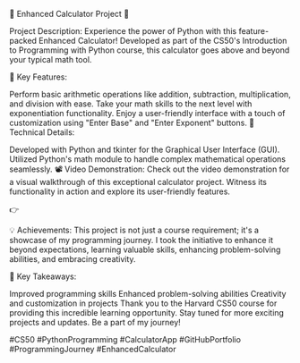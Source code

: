 🌟 Enhanced Calculator Project 🌟

Project Description:
Experience the power of Python with this feature-packed Enhanced Calculator! Developed as part of the CS50's Introduction to Programming with Python course, this calculator goes above and beyond your typical math tool.

🚀 Key Features:

Perform basic arithmetic operations like addition, subtraction, multiplication, and division with ease.
Take your math skills to the next level with exponentiation functionality.
Enjoy a user-friendly interface with a touch of customization using "Enter Base" and "Enter Exponent" buttons.
🔧 Technical Details:

Developed with Python and tkinter for the Graphical User Interface (GUI).
Utilized Python's math module to handle complex mathematical operations seamlessly.
📽️ Video Demonstration:
Check out the video demonstration for a visual walkthrough of this exceptional calculator project. Witness its functionality in action and explore its user-friendly features.

👉 

💡 Achievements:
This project is not just a course requirement; it's a showcase of my programming journey. I took the initiative to enhance it beyond expectations, learning valuable skills, enhancing problem-solving abilities, and embracing creativity.

🚀 Key Takeaways:

Improved programming skills
Enhanced problem-solving abilities
Creativity and customization in projects
Thank you to the Harvard CS50 course for providing this incredible learning opportunity. Stay tuned for more exciting projects and updates. Be a part of my journey!

#CS50 #PythonProgramming #CalculatorApp #GitHubPortfolio #ProgrammingJourney #EnhancedCalculator
